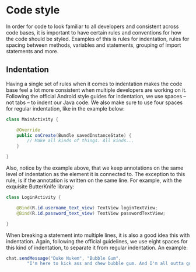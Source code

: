 # Code style

In order for code to look familiar to all developers and consistent across code
bases, it is important to have certain rules and conventions for how the code
should be styled. Examples of this is rules for indentation, rules for spacing
between methods, variables and statements, grouping of import statements and
more.

## Indentation

Having a single set of rules when it comes to indentation makes the code base
feel a lot more consistent when multiple developers are working on it. Following
the official Android style guides for indentation, we use spaces – not tabs – to
indent our Java code. We also make sure to use four spaces for regular
indentation, like in the example below:

```java
class MainActivity {

    @Override
    public onCreate(Bundle savedInstanceState) {
        // Make all kinds of things. All kinds...
    }

}
```

Also, notice by the example above, that we keep annotations on the same level of
indentation as the element it is connected to. The exception to this rule, is if
the annotation is written on the same line. For example, with the exquisite
ButterKnife library:

```java
class LoginActivity {

    @Bind(R.id.username_text_view) TextView loginTextView;
    @Bind(R.id.password_text_view) TextView passwordTextView;

}
```

When breaking a statement into multiple lines, it is also a good idea this with
indentation. Again, following the official guidelines, we use eight spaces for
this kind of indentation, to separate it from regular indentation. An example:

```java
chat.sendMessage("Duke Nukem", "Bubble Gum",
        "I'm here to kick ass and chew bubble gum. And I'm all outta gum!");
```
